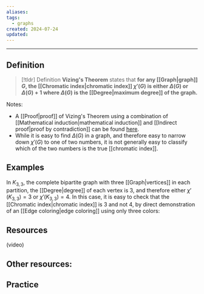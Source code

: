 ```yaml
---
aliases: 
tags:
  - graphs
created: 2024-07-24
updated:
---
```

---
## Definition 

> [!tldr] Definition
> **Vizing's Theorem** states that **for any [[Graph|graph]] $G$, the [[Chromatic index|chromatic index]] $\chi'(G)$ is either $\Delta(G)$ or $\Delta(G) + 1$ where $\Delta(G)$ is the [[Degree|maximum degree]] of the graph.**  

Notes: 
- A [[Proof|proof]] of Vizing's Theorem using a combination of [[Mathematical induction|mathematical induction]] and [[Indirect proof|proof by contradiction]] can be found [here](https://en.wikipedia.org/wiki/Vizing%27s_theorem). 
- While it is easy to find $\Delta(G)$ in a graph, and therefore easy to narrow down $\chi'(G)$ to one of two numbers, it is not generally easy to classify which of the two numbers is the true [[chromatic index]]. 

## Examples 

In $K_{3,3}$, the complete bipartite graph with three [[Graph|vertices]] in each partition, the [[Degree|degree]] of each vertex is 3, and therefore either $\chi'(K_{3,3}) = 3$ or $\chi'(K_{3,3}) = 4$. In this case, it is easy to check that the [[Chromatic index|chromatic index]] is 3 and not 4, by direct demonstration of an [[Edge coloring|edge coloring]] using only three colors: 





## Resources 

(video)

Other resources: 
- 

## Practice 
